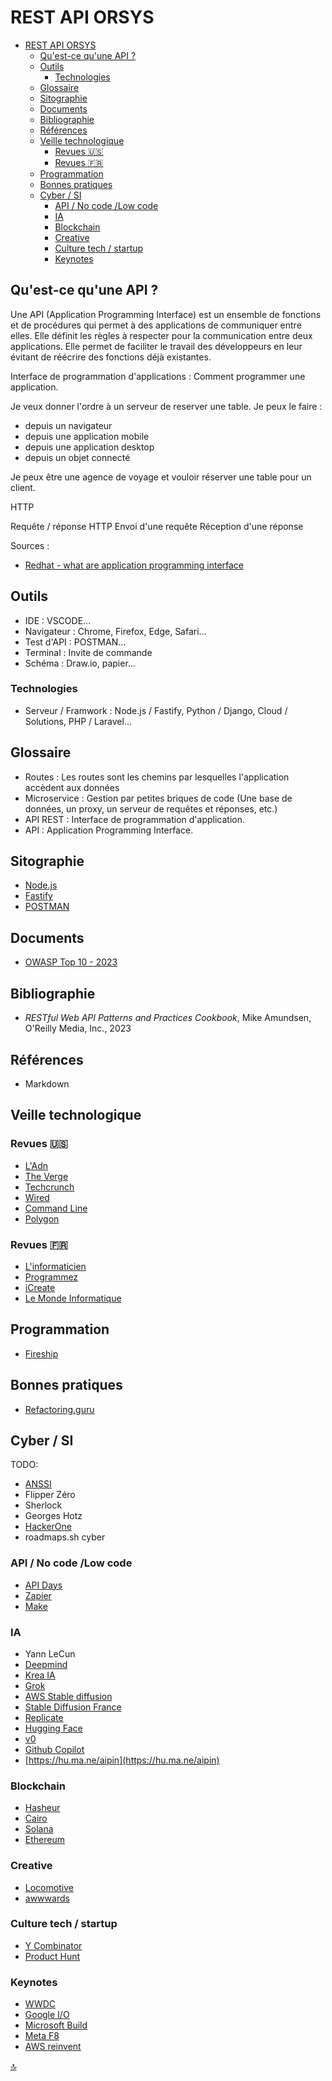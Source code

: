 # REST API ORSYS

- [REST API ORSYS](#rest-api-orsys)
  - [Qu'est-ce qu'une API ?](#quest-ce-quune-api-)
  - [Outils](#outils)
    - [Technologies](#technologies)
  - [Glossaire](#glossaire)
  - [Sitographie](#sitographie)
  - [Documents](#documents)
  - [Bibliographie](#bibliographie)
  - [Références](#références)
  - [Veille technologique](#veille-technologique)
    - [Revues 🇺🇸](#revues-)
    - [Revues 🇫🇷](#revues--1)
  - [Programmation](#programmation)
  - [Bonnes pratiques](#bonnes-pratiques)
  - [Cyber / SI](#cyber--si)
    - [API / No code /Low code](#api--no-code-low-code)
    - [IA](#ia)
    - [Blockchain](#blockchain)
    - [Creative](#creative)
    - [Culture tech / startup](#culture-tech--startup)
    - [Keynotes](#keynotes)

## Qu'est-ce qu'une API ?

Une API (Application Programming Interface) est un ensemble de fonctions et de procédures qui permet à des applications de communiquer entre elles.
Elle définit les règles à respecter pour la communication entre deux applications.
Elle permet de faciliter le travail des développeurs en leur évitant de réécrire des fonctions déjà existantes.

Interface de programmation d'applications : Comment programmer une application.

Je veux donner l'ordre à un serveur de reserver une table.
Je peux le faire :

- depuis un navigateur
- depuis une application mobile
- depuis une application desktop
- depuis un objet connecté

Je peux être une agence de voyage et vouloir réserver une table pour un client.

HTTP

Requête / réponse
HTTP
Envoi d'une requête
Réception d'une réponse

Sources :

- [Redhat - what are application programming interface](https://www.redhat.com/en/topics/api/what-are-application-programming-interfaces)

## Outils

- IDE : VSCODE...
- Navigateur : Chrome, Firefox, Edge, Safari...
- Test d'API : POSTMAN...
- Terminal : Invite de commande
- Schéma : Draw.io, papier...

### Technologies

- Serveur / Framwork : Node.js / Fastify, Python / Django, Cloud / Solutions, PHP / Laravel...

## Glossaire

- Routes : Les routes sont les chemins par lesquelles l'application accèdent aux données
- Microservice : Gestion par petites briques de code (Une base de données, un proxy, un serveur de requêtes et réponses, etc.)
- API REST : Interface de programmation d'application.
- API : Application Programming Interface.

## Sitographie

- [Node.js](https://nodejs.org/en/)
- [Fastify](https://www.fastify.io/)
- [POSTMAN](https://www.postman.com/)

## Documents

- [OWASP Top 10 - 2023](https://owasp.org/www-chapter-singapore/assets/presos/OWASP_SG_6_Sep_2023_The_new_OWASP_Top_10_API_Security_2023.pdf)

## Bibliographie

- *RESTful Web API Patterns and Practices Cookbook*, Mike Amundsen, O'Reilly Media, Inc., 2023

## Références

- Markdown

## Veille technologique

### Revues 🇺🇸

- [L'Adn](https://www.ladn.eu/)
- [The Verge](https://www.theverge.com/)
- [Techcrunch](https://techcrunch.com)
- [Wired](https://www.wired.com/)
- [Command Line](https://www.theverge.com/command-line-newsletter)
- [Polygon](https://www.polygon.com/)

### Revues 🇫🇷

- [L'informaticien](https://www.linformaticien.com/)
- [Programmez](https://www.programmez.com/)
- [iCreate](https://www.icreate.fr/)
- [Le Monde Informatique](https://www.lemondeinformatique.fr/)

## Programmation

- [Fireship](https://fireship.io/)

## Bonnes pratiques

- [Refactoring.guru](https://refactoring.guru/)

## Cyber / SI

TODO:

- [ANSSI](https://www.ssi.gouv.fr/)
- Flipper Zéro
- Sherlock
- Georges Hotz
- [HackerOne](https://www.hackerone.com/)
- roadmaps.sh cyber

### API / No code /Low code

- [API Days](https://www.apidays.co/)
- [Zapier](https://zapier.com/)
- [Make](https://www.make.com/)

### IA

- Yann LeCun
- [Deepmind](https://deepmind.google/)
- [Krea IA](https://www.krea.ai/)
- [Grok](https://grok.x.ai/)
- [AWS Stable diffusion](https://aws.amazon.com/fr/what-is/stable-diffusion/)
- [Stable Diffusion France](https://www.stable-diffusion-france.fr/)
- [Replicate](https://replicate.ai/)
- [Hugging Face](https://huggingface.co/)
- [v0](https://v0.dev/)
- [Github Copilot](https://copilot.github.com/)
- [https://hu.ma.ne/aipin](https://hu.ma.ne/aipin)

### Blockchain

- [Hasheur](https://www.youtube.com/c/Hasheur/)
- [Cairo](https://www.cairo-lang.org/)
- [Solana](https://solana.com/)
- [Ethereum](https://ethereum.org/en/developers/)

### Creative

- [Locomotive](https://locomotive.ca/)
- [awwwards](https://awwwards.com)

### Culture tech / startup

- [Y Combinator](https://www.ycombinator.com/)
- [Product Hunt](https://www.producthunt.com/)

### Keynotes

- [WWDC](https://developer.apple.com/wwdc23/)
- [Google I/O](https://events.google.com/io/)
- [Microsoft Build](https://mybuild.microsoft.com/home)
- [Meta F8](https://www.f8.com/)
- [AWS reinvent](https://reinvent.awsevents.com/keynotes/)

[🔝](#rest-api-orsys)
